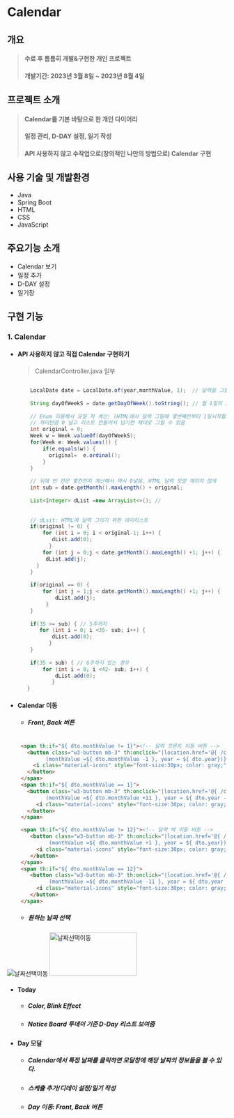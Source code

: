 # Calendar

## 개요
> #### 수료 후 틈틈히 개발&구현한 개인 프로젝트
> #### 개발기간: 2023년 3월 8일 ~ 2023년 8월 4일<br>

## 프로젝트 소개
> #### Calendar를 기본 바탕으로 한 개인 다이어리
> #### 일정 관리, D-DAY 설정, 일기 작성 
> #### API 사용하지 않고 수작업으로(창의적인 나만의 방법으로) Calendar 구현
> #### 

## 사용 기술 및 개발환경
+ Java
+ Spring Boot
+ HTML
+ CSS
+ JavaScript

## 주요기능 소개
+ Calendar 보기
+ 일정 추가
+ D-DAY 설정
+ 일기장

## 구현 기능
### 1. Calendar
+ #### API 사용하지 않고 직접 Calendar 구현하기
    > CalendarController.java 일부
    ```java

        LocalDate date = LocalDate.of(year,monthValue, 1);  // 달력을 그릴 연도, 달
        
        String dayOfWeekS = date.getDayOfWeek().toString(); // 월 1일의 요일
        
        // Enum 이용해서 요일 차 계산: (HTML에서 달력 그릴때 몇번째칸부터 1일시작할지)
        // 차이만큼 0 널고 리스트 만들어서 넘기면 제대로 그릴 수 있음
        int original = 0;
        Week w = Week.valueOf(dayOfWeekS);  
        for(Week e: Week.values()) {
            if(e.equals(w)) {
              original=  e.ordinal();
            }
        }    
        
        // 뒤에 빈 칸은 몇칸인지 계산해서 역시 0넣음. HTML 달력 모양 깨지지 않게  
        int sub = date.getMonth().maxLength() + original;
        
        List<Integer> dList =new ArrayList<>(); //  
        
        
        // dLsit: HTML에 달력 그리기 위한 데이리스트
        if(original != 0) {  
            for (int i = 0; i < original-1; i++) {
               dList.add(0);
              } 
            for (int j = 0;j < date.getMonth().maxLength() +1; j++) {
             dList.add(j);
          }
        }
        
        if(original == 0) {
            for (int j = 1;j < date.getMonth().maxLength() +1; j++) {
                dList.add(j);
             }
        }
               
        if(35 >= sub) { // 5주까지
           for (int i = 0; i <35- sub; i++) {
               dList.add(0);
              }
        }
        
        if(35 < sub) { // 6주까지 있는 경우
            for (int i = 0; i <42- sub; i++) {
                dList.add(0);
               }
       }
    ```

+ #### Calendar 이동
  + ##### Front, Back 버튼
  ```html

   <span th:if="${ dto.monthValue != 1}"><!-- 달력 프론트 이동 버튼 -->
     <button class="w3-button mb-3" th:onclick="|location.href='@{ /calendar/front?monthValue={monthValue}&year={year}
           (monthValue =${ dto.monthValue -1 }, year = ${ dto.year})}'|" >
       <i class="material-icons" style="font-size:30px; color: gray;">chevron_left</i>
     </button>
   </span>
   <span th:if="${ dto.monthValue == 1}">
     <button class="w3-button mb-3" th:onclick="|location.href='@{ /calendar/front?monthValue={monthValue}&year={year}
           (monthValue =${ dto.monthValue +11 }, year = ${ dto.year -1})}'|" >
        <i class="material-icons" style="font-size:30px; color: gray;">chevron_left</i>
     </button>
   </span>

   <span th:if="${ dto.monthValue != 12}"><!-- 달력 백 이동 버튼 -->
      <button class="w3-button mb-3" th:onclick="|location.href='@{ /calendar/back?monthValue={monthValue}&year={year}
            (monthValue =${ dto.monthValue +1 }, year = ${ dto.year})}'|">
        <i class="material-icons" style="font-size:30px; color: gray;">chevron_right</i>
      </button>
   </span>
   <span th:if="${ dto.monthValue == 12}">
      <button class="w3-button mb-3" th:onclick="|location.href='@{ /calendar/back?monthValue={monthValue}&year={year}
            (monthValue =${ dto.monthValue -11 }, year = ${ dto.year +1})}'|">
        <i class="material-icons" style="font-size:30px; color: gray;">chevron_right</i>
      </button>
   </span>
  
  ```
  + ##### 원하는 날짜 선택

 ![날짜선택이동](https://github.com/epepssp/Calendar/assets/118948099/ed2ede74-521d-4625-a041-ce75ad407f35)
<img src="https://github.com/epepssp/Calendar/assets/118948099/ed2ede74-521d-4625-a041-ce75ad407f35" width="200" height="100" alt="날짜선택이동">

+ #### Today
  + ##### Color, Blink Effect
  + ##### Notice Board 투데이 기준 D-Day 리스트 보여줌

+ #### Day 모달
  + ##### Calendar에서 특정 날짜를 클릭하면 모달창에 해당 날짜의 정보들을 볼 수 있다.
  + ##### 스케츌 추가/디데이 설정/일기 작성
  + ##### Day 이동: Front, Back 버튼

